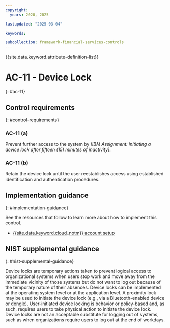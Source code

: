 ```yaml
---
copyright:
  years: 2020, 2025

lastupdated: "2025-03-04"

keywords:

subcollection: framework-financial-services-controls
---
```


{{site.data.keyword.attribute-definition-list}}

# AC-11 - Device Lock
{: #ac-11}

## Control requirements
{: #control-requirements}



### AC-11 (a)


Prevent further access to the system by _[IBM Assignment: initiating a device lock after fifteen (15) minutes of inactivity]_.


### AC-11 (b)


Retain the device lock until the user reestablishes access using established identification and authentication procedures.









## Implementation guidance
{: #implementation-guidance}

See the resources that follow to learn more about how to implement this control.


- [{{site.data.keyword.cloud_notm}} account setup](/docs/framework-financial-services?topic=framework-financial-services-shared-account-setup)






## NIST supplemental guidance
{: #nist-supplemental-guidance}

Device locks are temporary actions taken to prevent logical access to organizational systems when users stop work and move away from the immediate vicinity of those systems but do not want to log out because of the temporary nature of their absences. Device locks can be implemented at the operating system level or at the application level. A proximity lock may be used to initiate the device lock (e.g., via a Bluetooth-enabled device or dongle). User-initiated device locking is behavior or policy-based and, as such, requires users to take physical action to initiate the device lock. Device locks are not an acceptable substitute for logging out of systems, such as when organizations require users to log out at the end of workdays.
